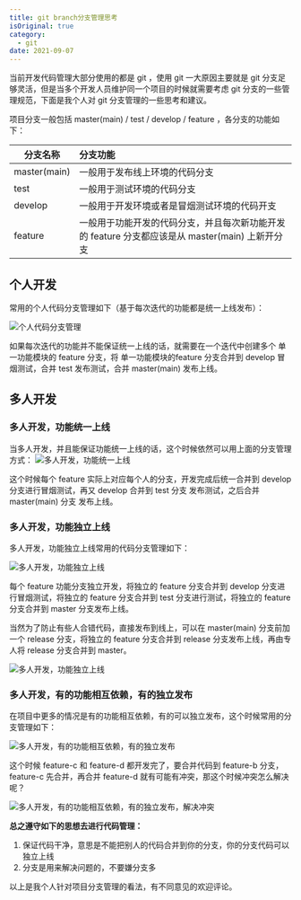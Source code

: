 ```yaml
---
title: git branch分支管理思考
isOriginal: true
category:
  - git
date: 2021-09-07
---
```


当前开发代码管理大部分使用的都是 git ，使用 git 一大原因主要就是 git 分支足够灵活，但是当多个开发人员维护同一个项目的时候就需要考虑 git 分支的一些管理规范，下面是我个人对 git 分支管理的一些思考和建议。

项目分支一般包括 master(main)  / test / develop / feature ，各分支的功能如下：

| 分支名称 | 分支功能 |
|--|:--|
| master(main) | 一般用于发布线上环境的代码分支 |
| test | 一般用于测试环境的代码分支 |
| develop | 一般用于开发环境或者是冒烟测试环境的代码开支 |
| feature | 一般用于功能开发的代码分支，并且每次新功能开发的 feature 分支都应该是从 master(main) 上新开分支 |

## 个人开发

常用的个人代码分支管理如下（基于每次迭代的功能都是统一上线发布）：

![个人代码分支管理](https://img.fxss.work/article-163102706100067-production.png)

如果每次迭代的功能并不能保证统一上线的话，就需要在一个迭代中创建多个 单一功能模块的 feature 分支，将 单一功能模块的feature 分支合并到 develop 冒烟测试，合并 test 发布测试，合并 master(main) 发布上线。

## 多人开发

### 多人开发，功能统一上线

当多人开发，并且能保证功能统一上线的话，这个时候依然可以用上面的分支管理方式：
![多人开发，功能统一上线](https://img.fxss.work/article-163102708900061-production.png)

这个时候每个 feature 实际上对应每个人的分支，开发完成后统一合并到 develop 分支进行冒烟测试，再又 develop 合并到 test 分支 发布测试，之后合并 master(main) 分支 发布上线。

### 多人开发，功能独立上线

多人开发，功能独立上线常用的代码分支管理如下：

![多人开发，功能独立上线](https://img.fxss.work/article-16310271920006-production.png)

每个 feature 功能分支独立开发，将独立的 feature 分支合并到 develop 分支进行冒烟测试，将独立的 feature 分支合并到 test 分支进行测试，将独立的 feature 分支合并到 master 分支发布上线。

当然为了防止有些人合错代码，直接发布到线上，可以在 master(main) 分支前加一个 release 分支，将独立的 feature 分支合并到 release 分支发布上线，再由专人将 release 分支合并到 master。

![多人开发，功能独立上线](https://img.fxss.work/article-163102712000093-production.png)

### 多人开发，有的功能相互依赖，有的独立发布

在项目中更多的情况是有的功能相互依赖，有的可以独立发布，这个时候常用的分支管理如下：

![多人开发，有的功能相互依赖，有的独立发布](https://img.fxss.work/article-163102724200068-production.png)

这个时候 feature-c 和 feature-d 都开发完了，要合并代码到 feature-b 分支，feature-c 先合并，再合并 feature-d 就有可能有冲突，那这个时候冲突怎么解决呢？

![多人开发，有的功能相互依赖，有的独立发布，解决冲突](https://img.fxss.work/article-163102726500062-production.png)

**总之遵守如下的思想去进行代码管理：**

 1. 保证代码干净，意思是不能把别人的代码合并到你的分支，你的分支代码可以独立上线
 2. 分支是用来解决问题的，不要嫌分支多

以上是我个人针对项目分支管理的看法，有不同意见的欢迎评论。
